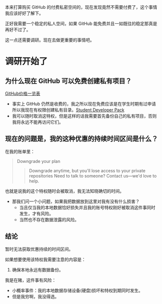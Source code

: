 本来打算购买 GitHub 的付费私密空间的，现在发现竟然不需要付费了，这个事情我应该好好了解下。

正好我需要一个稳定的私人空间，如果 GitHub 能免费并且一如既往的稳定那真是再好不过了。

这一点还需要调研。现在去做更重要的事情吧。

# 调研开始了
## 为什么现在 GitHub 可以免费创建私有项目？
[GitHub价格一览表](https://github.com/pricing)
- 事实上 GitHub 仍然是收费的，我之所以现在免费应该是在学生时期有过申请所以我现在有权限创建私有目录。[Student Developer Pack](https://education.github.com/pack/offers)
- 我可以随时取消这特权，但是这样的话我需要首先备份自己的私有项目，否则我将永远不能再访问它们。

## 现在的问题是，我的这种优惠的持续时间区间是什么？
在我的账单里：
>Downgrade your plan
>>Downgrade anytime, but you'll lose access to your private repositories
>>Need to talk to someone? Contact us—we'd love to help.

也就是说我的这个特权随时会被取消，我无法知晓确切的时间。
- 那我们问一个小问题，如果我把数据放到这里对我有没有什么损害？
    - 当且仅当我的本地数据恰好损失并且我的账号特权刚好被取消这件事同时发生，才有风险。
    - 当然也不存在数据泄露的风险。

## 结论
暂时无法获取优惠持续的时间区间。

如果想要使用该特权我需要注意的内容是：
1. 确保本地永远有数据备份。

我是在赌，这件事有风险：
- 小概率事件：我的本地数据存储设备(硬盘)损坏和特权到期同时发生。
- 但是我穷啊，我没得选。